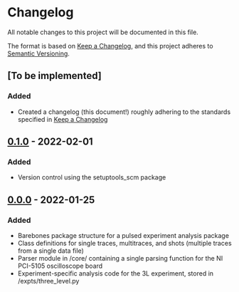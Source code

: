 # Changelog
All notable changes to this project will be documented in this file.

The format is based on [Keep a Changelog](https://keepachangelog.com/en/1.0.0/),
and this project adheres to [Semantic Versioning](https://semver.org/spec/v2.0.0.html).

## [To be implemented]

### Added

- Created a changelog (this document!) roughly adhering to the standards specified in [Keep a Changelog](https://keepachangelog.com/en/1.0.0/)

## [0.1.0] - 2022-02-01

### Added

- Version control using the setuptools_scm package

## [0.0.0] - 2022-01-25

### Added

- Barebones package structure for a pulsed experiment analysis package
- Class definitions for single traces, multitraces, and shots (multiple traces from a single data file)
- Parser module in /core/ containing a single parsing function for the NI PCI-5105 oscilloscope board
- Experiment-specific analysis code for the 3L experiment, stored in /expts/three_level.py

[0.1.0]: https://github.com/dylan-j-young/thompson-pulsed/compare/v0.0.0...v0.1.0
[0.0.0]: https://github.com/dylan-j-young/thompson-pulsed/tree/v0.0.0